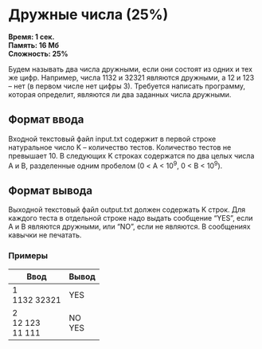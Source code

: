 <h1 class="title">Дружные числа (25%)</h1>
<p><b>Время: 1 сек.<br>Память: 16 Мб<br>Сложность: 25%</b></p>
<p>Будем называть два числа дружными, если они состоят из одних и тех же цифр. Например, числа 1132 и 32321 являются дружными, а 12 и 123 – нет (в первом числе нет цифры 3). Требуется написать программу, которая определит, являются ли два заданных числа дружными.</p>
<h2>Формат ввода</h2>
<p>Входной текстовый файл input.txt содержит в первой строке натуральное число K – количество тестов. Количество тестов не превышает 10. В следующих K строках содержатся по два целых числа A и B, разделенные одним пробелом (0 < A < 10<sup>9</sup>, 0 < B < 10<sup>9</sup>).</p>
<h2>Формат вывода</h2>
<p>Выходной текстовый файл output.txt должен содержать K строк. Для каждого теста в отдельной строке надо выдать сообщение “YES”, если A и B являются дружными, или “NO”, если не являются. В сообщениях кавычки не печатать.</p>
<h3>Примеры</h3>
<table class="sample-tests">
  <thead>
     <tr>
        <th>Ввод</th>
        <th>Вывод</th>
     </tr>
  </thead>
  <tbody>
     <tr>
        <td>1<br>
            1132 32321</td>
        <td>YES</td>
     </tr>
     <tr>
         <td>2<br>
             12 123<br>
             11 111</td>
         <td>NO<br>
             YES</td>
     </tr>
  </tbody>
</table>